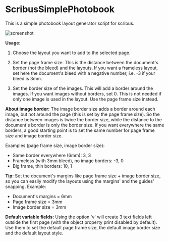 # ScribusSimplePhotobook
This is a simple photobook layout generator script for scribus.


![screenshot](https://raw.githubusercontent.com/sonejostudios/ScribusSimplePhotobook/master/simple_photobook.png "Layout Example")


__Usage:__
1. Choose the layout you want to add to the selected page.

2. Set the page frame size.
    This is the distance between the document's border (not the bleed)
    and the layouts.
    If you want a frameless layout, set here the document's bleed
    with a negative number, i.e. -3 if your bleed is 3mm.

3. Set the border size of the images.
    This will add a border around the images.
    If you want images without borders, set 0.
    This is not needed if only one image is used in the layout.
    Use the page frame size instead.

__About image border:__
The image border size adds a border around each image, 
but not around the page (this is set by the page frame size).
So the distance between images is twice the border size,
while the distance to the document's border is only the border size.
If you want everywhere the same borders, a good starting point
is to set the same number for page frame size and image border size.

Examples (page frame size, image border size):
* Same border everywhere (6mm): 3, 3
* Frameless (with 3mm bleed), no image borders: -3, 0
* Big frame, thin borders: 10, 1

__Tip:__
Set the document's margins like page frame size + image border size,
so you can easily modify the layouts using the margins' and the guides' snapping.
Example: 
* Document's margins = 6mm
* Page frame size = 3mm
* Image border size = 3mm

__Default variable fields:__
Using the option 'v' will create 3 text fields left outside the first page
(with the object property print disabled by default).
Use them to set the default page frame size, the default image border size
and the default layout style.


